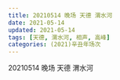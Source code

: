 ```yaml
---
title: 20210514 晚场 天德 渭水河
date: 2021-05-14
updated: 2021-05-14
tags: [天德, 渭水河, 相声, 高峰] 
categories: (2021)辛丑年场次 
---
```

20210514 晚场 天德 渭水河

